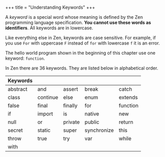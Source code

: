 +++
title = "Understanding Keywords"
+++

A *keyword* is a special word whose meaning is defined by the Zen programming
language specification. **You cannot use these words as identifiers**.
All keywords are in lowercase.

Like everything else in Zen, keywords are case sensitive. For example, if you
use `For` with uppercase `F` instead of `for` with lowercase `f` it is an error.

The hello world program shown in the beginning of this chapter use one keyword:
`function`.

In Zen there are 36 keywords. They are listed below in alphabetical order.

| Keywords | | | | |
|----------|-----------|-----------|-------------|----------|
| abstract | and       | assert    | break       | catch    |
| class    | continue  | else      | enum        | extends  | 
| false    | final     | finally   | for         | function |
| if       | import    | is        | native      | new      | 
| null     | or        | private   | public      | return   | 
| secret   | static    | super     | synchronize | this     | 
| throw    | true      | try       | var         | while    |
| with     |
